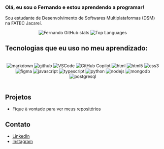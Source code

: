 ### Olá, eu sou o Fernando e estou aprendendo a programar!

Sou estudante de Desenvolvimento de Softwares Multiplataformas (DSM) na FATEC Jacareí.

<div align="center">
    
![Fernando GitHub stats](https://github-readme-stats.vercel.app/api?username=fnddavi&show_icons=true&theme=dark)
![Top Languages](https://github-readme-stats.vercel.app/api/top-langs/?username=fnddavi&layout=compact&theme=dark)

</div>

## Tecnologias que eu uso no meu aprendizado:

<div align="center" style="display: inline_block"><br>
    <img align="center" alt="markdown" src="https://img.shields.io/badge/Markdown-000000?style=for-the-badge&logo=markdown&logoColor=white"/>
    <img align="center" alt="github" src="https://img.shields.io/badge/GitHub-181717?style=for-the-badge&logo=github&logoColor=white"/>
    <img align="center" alt="VSCode" src="https://img.shields.io/badge/VSCode-0078d4?style=for-the-badge&logo=visual-studio-code&logoColor=white"/>
    <img align="center" alt="GitHub Copilot" src="https://img.shields.io/badge/GitHub%20Copilot-ff6961?style=for-the-badge&logo=github&logoColor=white"/>
    <img align="center" alt="html" src="https://img.shields.io/badge/HTML-FF4500?style=for-the-badge&logo=html5&logoColor=white"/>
    <img align="center" alt="html5" src="https://img.shields.io/badge/HTML5-E34F26?style=for-the-badge&logo=html5&logoColor=white"/>
    <img align="center" alt="css3" src="https://img.shields.io/badge/CSS3-1572B6?style=for-the-badge&logo=css3&logoColor=white"/>
    <img align="center" alt="figma" src="https://img.shields.io/badge/Figma-9b59b6?style=for-the-badge&logo=figma&logoColor=white"/>
    <img align="center" alt="javascript" src="https://img.shields.io/badge/JavaScript-F7DF1E?style=for-the-badge&logo=javascript&logoColor=black"/>    
    <img align="center" alt="typescript" src="https://img.shields.io/badge/TypeScript-007ACC?style=for-the-badge&logo=typescript&logoColor=white"/>
    <img align="center" alt="python" src="https://img.shields.io/badge/Python-3776AB?style=for-the-badge&logo=python&logoColor=white"/>
    <img align="center" alt="nodejs" src="https://img.shields.io/badge/Node.js-339933?style=for-the-badge&logo=nodedotjs&logoColor=white"/>
    <img align="center" alt="mongodb" src="https://img.shields.io/badge/MongoDB-47A248?style=for-the-badge&logo=mongodb&logoColor=white"/>
    <img align="center" alt="postgresql" src="https://img.shields.io/badge/PostgreSQL-316192?style=for-the-badge&logo=postgresql&logoColor=white"/>     
</div><br>

## Projetos

- Fique à vontade para ver meus [repositórios](https://github.com/fnddavi?tab=repositories)

## Contato

- [LinkedIn](https://www.linkedin.com/in/fernando-davi-492842276/)
- [Instagram](https://www.instagram.com/davi_o.fernando/)
